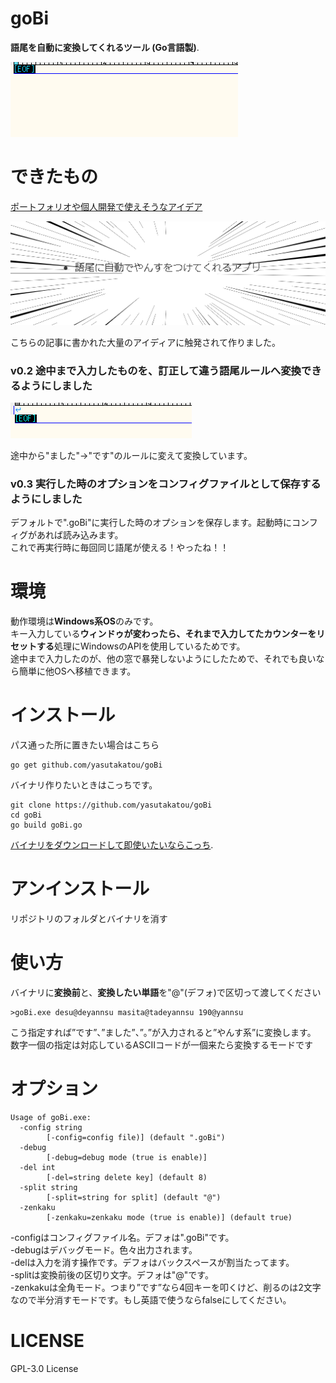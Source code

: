 # goBi

**語尾を自動に変換してくれるツール (Go言語製)**.

![yannsu](https://github.com/yasutakatou/goBi/blob/pic/yannsu.gif)

# できたもの

[ポートフォリオや個人開発で使えそうなアイデア](https://qiita.com/MasatoraAtarashi/items/eec4642fe1e6ce79304d)

![2](https://github.com/yasutakatou/goBi/blob/pic/2.png)

こちらの記事に書かれた大量のアイディアに触発されて作りました。

### v0.2 途中まで入力したものを、訂正して違う語尾ルールへ変換できるようにしました

![yannsu2](https://github.com/yasutakatou/goBi/blob/pic/yannsu2.gif)

途中から"ました"→"です"のルールに変えて変換しています。<br>

### v0.3 実行した時のオプションをコンフィグファイルとして保存するようにしました

デフォルトで".goBi"に実行した時のオプションを保存します。起動時にコンフィグがあれば読み込みます。<br>
これで再実行時に毎回同じ語尾が使える！やったね！！<br>

# 環境

動作環境は**Windows系OS**のみです。<br>
キー入力している**ウィンドゥが変わったら、それまで入力してたカウンターをリセットする**処理にWindowsのAPIを使用しているためです。<br>
途中まで入力したのが、他の窓で暴発しないようにしたためで、それでも良いなら簡単に他OSへ移植できます。<br>

# インストール

パス通った所に置きたい場合はこちら

```
go get github.com/yasutakatou/goBi
```

バイナリ作りたいときはこっちです。

```
git clone https://github.com/yasutakatou/goBi
cd goBi
go build goBi.go
```

[バイナリをダウンロードして即使いたいならこっち](https://github.com/yasutakatou/goBi/releases).<br>

# アンインストール

リポジトリのフォルダとバイナリを消す

# 使い方

バイナリに**変換前**と、**変換したい単語**を"@"(デフォ)で区切って渡してください

```
>goBi.exe desu@deyannsu masita@tadeyannsu 190@yannsu
```

こう指定すれば”です”、”ました”、”。”が入力されると”やんす系”に変換します。<br>
数字一個の指定は対応しているASCIIコードが一個来たら変換するモードです

# オプション

```
Usage of goBi.exe:
  -config string
        [-config=config file)] (default ".goBi")
  -debug
        [-debug=debug mode (true is enable)]
  -del int
        [-del=string delete key] (default 8)
  -split string
        [-split=string for split] (default "@")
  -zenkaku
        [-zenkaku=zenkaku mode (true is enable)] (default true)
```

-configはコンフィグファイル名。デフォは".goBi"です。<br>
-debugはデバッグモード。色々出力されます。<br>
-delは入力を消す操作です。デフォはバックスペースが割当たってます。<br>
-splitは変換前後の区切り文字。デフォは"@"です。<br>
-zenkakuは全角モード。つまり”です”なら4回キーを叩くけど、削るのは2文字なので半分消すモードです。もし英語で使うならfalseにしてください。<br>


# LICENSE

GPL-3.0 License

